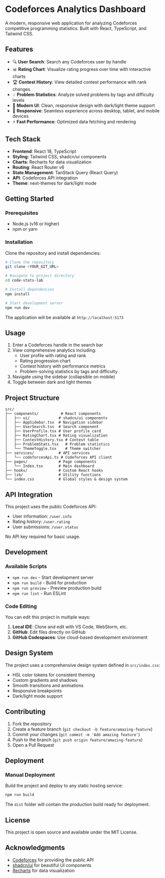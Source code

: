 # Codeforces Analytics Dashboard

A modern, responsive web application for analyzing Codeforces competitive programming statistics. Built with React, TypeScript, and Tailwind CSS.

## Features

- 🔍 **User Search**: Search any Codeforces user by handle
- 📊 **Rating Chart**: Visualize rating progress over time with interactive charts
- 🏆 **Contest History**: View detailed contest performance with rank changes
- 💡 **Problem Statistics**: Analyze solved problems by tags and difficulty levels
- 🎨 **Modern UI**: Clean, responsive design with dark/light theme support
- 📱 **Responsive**: Seamless experience across desktop, tablet, and mobile devices
- ⚡ **Fast Performance**: Optimized data fetching and rendering

## Tech Stack

- **Frontend**: React 18, TypeScript
- **Styling**: Tailwind CSS, shadcn/ui components
- **Charts**: Recharts for data visualization
- **Routing**: React Router v6
- **State Management**: TanStack Query (React Query)
- **API**: Codeforces API integration
- **Theme**: next-themes for dark/light mode

## Getting Started

### Prerequisites

- Node.js (v16 or higher)
- npm or yarn

### Installation

Clone the repository and install dependencies:

```bash
# Clone the repository
git clone <YOUR_GIT_URL>

# Navigate to project directory
cd code-stats-lab

# Install dependencies
npm install

# Start development server
npm run dev
```

The application will be available at `http://localhost:5173`

## Usage

1. Enter a Codeforces handle in the search bar
2. View comprehensive analytics including:
   - User profile with rating and rank
   - Rating progression chart
   - Contest history with performance metrics
   - Problem-solving statistics by tags and difficulty
3. Navigate using the sidebar (collapsible on mobile)
4. Toggle between dark and light themes

## Project Structure

```
src/
├── components/          # React components
│   ├── ui/             # shadcn/ui components
│   ├── AppSidebar.tsx  # Navigation sidebar
│   ├── UserSearch.tsx  # Search component
│   ├── UserProfile.tsx # User profile card
│   ├── RatingChart.tsx # Rating visualization
│   ├── ContestHistory.tsx # Contest table
│   ├── ProblemStats.tsx   # Problem statistics
│   └── ThemeToggle.tsx    # Theme switcher
├── services/           # API services
│   └── codeforcesApi.ts # Codeforces API client
├── pages/              # Page components
│   └── Index.tsx       # Main dashboard
├── hooks/              # Custom React hooks
├── lib/                # Utility functions
└── index.css           # Global styles & design system
```

## API Integration

This project uses the public Codeforces API:
- User information: `/user.info`
- Rating history: `/user.rating`
- User submissions: `/user.status`

No API key required for basic usage.

## Development

### Available Scripts

- `npm run dev` - Start development server
- `npm run build` - Build for production
- `npm run preview` - Preview production build
- `npm run lint` - Run ESLint

### Code Editing

You can edit this project in multiple ways:

1. **Local IDE**: Clone and edit with VS Code, WebStorm, etc.
2. **GitHub**: Edit files directly on GitHub
3. **GitHub Codespaces**: Use cloud-based development environment

## Design System

The project uses a comprehensive design system defined in `src/index.css`:
- HSL color tokens for consistent theming
- Custom gradients and shadows
- Smooth transitions and animations
- Responsive breakpoints
- Dark/light mode support

## Contributing

1. Fork the repository
2. Create a feature branch (`git checkout -b feature/amazing-feature`)
3. Commit your changes (`git commit -m 'Add amazing feature'`)
4. Push to the branch (`git push origin feature/amazing-feature`)
5. Open a Pull Request

## Deployment

### Manual Deployment

Build the project and deploy to any static hosting service:

```bash
npm run build
```

The `dist` folder will contain the production build ready for deployment.

## License

This project is open source and available under the MIT License.

## Acknowledgments

- [Codeforces](https://codeforces.com/) for providing the public API
- [shadcn/ui](https://ui.shadcn.com/) for beautiful UI components
- [Recharts](https://recharts.org/) for data visualization
